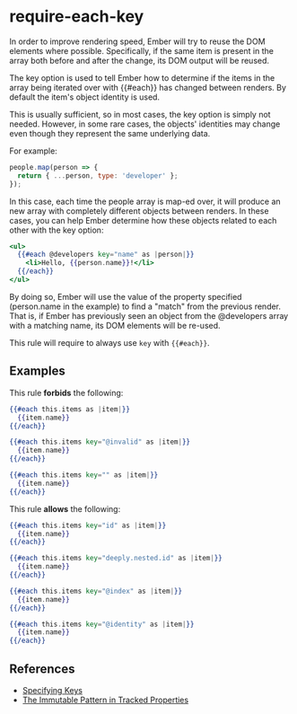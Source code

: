 # require-each-key

In order to improve rendering speed, Ember will try to reuse the DOM elements where possible. Specifically, if the same item is present in the array both before and after the change, its DOM output will be reused.

The key option is used to tell Ember how to determine if the items in the array being iterated over with {{#each}} has changed between renders. By default the item's object identity is used.

This is usually sufficient, so in most cases, the key option is simply not needed. However, in some rare cases, the objects' identities may change even though they represent the same underlying data.

For example:

```js
people.map(person => {
  return { ...person, type: 'developer' };
});
```

In this case, each time the people array is map-ed over, it will produce an new array with completely different objects between renders. In these cases, you can help Ember determine how these objects related to each other with the key option:

```hbs
<ul>
  {{#each @developers key="name" as |person|}}
    <li>Hello, {{person.name}}!</li>
  {{/each}}
</ul>
```

By doing so, Ember will use the value of the property specified (person.name in the example) to find a "match" from the previous render. That is, if Ember has previously seen an object from the @developers array with a matching name, its DOM elements will be re-used.

This rule will require to always use `key` with `{{#each}}`.

## Examples

This rule **forbids** the following:

```hbs
{{#each this.items as |item|}}
  {{item.name}}
{{/each}}
```

```hbs
{{#each this.items key="@invalid" as |item|}}
  {{item.name}}
{{/each}}
```

```hbs
{{#each this.items key="" as |item|}}
  {{item.name}}
{{/each}}
```

This rule **allows** the following:

```hbs
{{#each this.items key="id" as |item|}}
  {{item.name}}
{{/each}}
```

```hbs
{{#each this.items key="deeply.nested.id" as |item|}}
  {{item.name}}
{{/each}}
```

```hbs
{{#each this.items key="@index" as |item|}}
  {{item.name}}
{{/each}}
```

```hbs
{{#each this.items key="@identity" as |item|}}
  {{item.name}}
{{/each}}
```

## References

* [Specifying Keys](https://api.emberjs.com/ember/release/classes/Ember.Templates.helpers/methods/each#specifying-keys)
* [The Immutable Pattern in Tracked Properties](https://glimmerjs.com/guides/tracked-properties)
